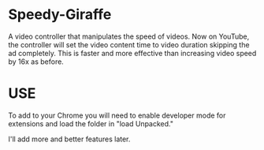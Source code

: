 # Speedy-Giraffe
A video controller that manipulates the speed of videos. Now on YouTube, the controller will set the video content time to video duration skipping the ad completely. This is faster and more effective than increasing video speed by 16x as before. 

# USE 

To add to your Chrome you will need to enable developer mode for extensions and load the folder in "load Unpacked."


I'll add more and better features later. 
